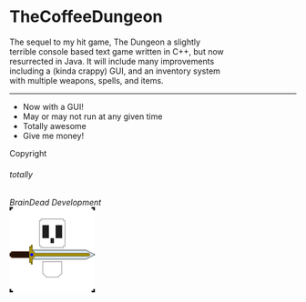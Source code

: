 TheCoffeeDungeon  
================
The sequel to my hit game, The Dungeon a slightly  
terrible console based text game written in C++, but now  
resurrected in Java. It will include many improvements  
including a (kinda crappy) GUI, and an inventory system  
with multiple weapons, spells, and items.

---
* Now with a GUI!
* May or may not run at any given time  
* Totally awesome
* Give me money!

Copyright  
###### totally  
*BrainDead Development*  
<img src="https://github.com/alagyn/TheCoffeeDungeon/blob/master/The%20Coffee%20Dungeon/projectDocs/BDD_Logo.png" alt="BDD Logo" width=150>

